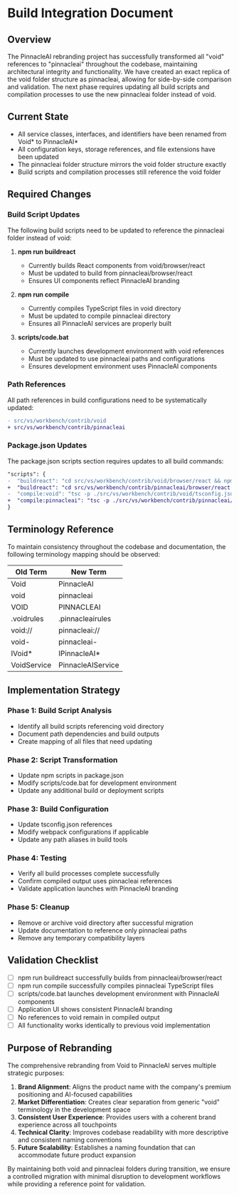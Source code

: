 # Build Integration Document

## Overview

The PinnacleAI rebranding project has successfully transformed all "void" references to "pinnacleai" throughout the codebase, maintaining architectural integrity and functionality. We have created an exact replica of the void folder structure as pinnacleai, allowing for side-by-side comparison and validation. The next phase requires updating all build scripts and compilation processes to use the new pinnacleai folder instead of void.

## Current State

- All service classes, interfaces, and identifiers have been renamed from Void* to PinnacleAI*
- All configuration keys, storage references, and file extensions have been updated
- The pinnacleai folder structure mirrors the void folder structure exactly
- Build scripts and compilation processes still reference the void folder

## Required Changes

### Build Script Updates

The following build scripts need to be updated to reference the pinnacleai folder instead of void:

1. **npm run buildreact**
   - Currently builds React components from void/browser/react
   - Must be updated to build from pinnacleai/browser/react
   - Ensures UI components reflect PinnacleAI branding

2. **npm run compile**
   - Currently compiles TypeScript files in void directory
   - Must be updated to compile pinnacleai directory
   - Ensures all PinnacleAI services are properly built

3. **scripts/code.bat**
   - Currently launches development environment with void references
   - Must be updated to use pinnacleai paths and configurations
   - Ensures development environment uses PinnacleAI components

### Path References

All path references in build configurations need to be systematically updated:

```diff
- src/vs/workbench/contrib/void
+ src/vs/workbench/contrib/pinnacleai
```

### Package.json Updates

The package.json scripts section requires updates to all build commands:

```diff
"scripts": {
-  "buildreact": "cd src/vs/workbench/contrib/void/browser/react && npm run build",
+  "buildreact": "cd src/vs/workbench/contrib/pinnacleai/browser/react && npm run build",
-  "compile:void": "tsc -p ./src/vs/workbench/contrib/void/tsconfig.json",
+  "compile:pinnacleai": "tsc -p ./src/vs/workbench/contrib/pinnacleai/tsconfig.json"
}
```

## Terminology Reference

To maintain consistency throughout the codebase and documentation, the following terminology mapping should be observed:

| Old Term | New Term |
|----------|----------|
| Void | PinnacleAI |
| void | pinnacleai |
| VOID | PINNACLEAI |
| .voidrules | .pinnacleairules |
| void:// | pinnacleai:// |
| void- | pinnacleai- |
| IVoid* | IPinnacleAI* |
| VoidService | PinnacleAIService |

## Implementation Strategy

### Phase 1: Build Script Analysis
- Identify all build scripts referencing void directory
- Document path dependencies and build outputs
- Create mapping of all files that need updating

### Phase 2: Script Transformation
- Update npm scripts in package.json
- Modify scripts/code.bat for development environment
- Update any additional build or deployment scripts

### Phase 3: Build Configuration
- Update tsconfig.json references
- Modify webpack configurations if applicable
- Update any path aliases in build tools

### Phase 4: Testing
- Verify all build processes complete successfully
- Confirm compiled output uses pinnacleai references
- Validate application launches with PinnacleAI branding

### Phase 5: Cleanup
- Remove or archive void directory after successful migration
- Update documentation to reference only pinnacleai paths
- Remove any temporary compatibility layers

## Validation Checklist

- [ ] npm run buildreact successfully builds from pinnacleai/browser/react
- [ ] npm run compile successfully compiles pinnacleai TypeScript files
- [ ] scripts/code.bat launches development environment with PinnacleAI components
- [ ] Application UI shows consistent PinnacleAI branding
- [ ] No references to void remain in compiled output
- [ ] All functionality works identically to previous void implementation

## Purpose of Rebranding

The comprehensive rebranding from Void to PinnacleAI serves multiple strategic purposes:

1. **Brand Alignment**: Aligns the product name with the company's premium positioning and AI-focused capabilities
2. **Market Differentiation**: Creates clear separation from generic "void" terminology in the development space
3. **Consistent User Experience**: Provides users with a coherent brand experience across all touchpoints
4. **Technical Clarity**: Improves codebase readability with more descriptive and consistent naming conventions
5. **Future Scalability**: Establishes a naming foundation that can accommodate future product expansion

By maintaining both void and pinnacleai folders during transition, we ensure a controlled migration with minimal disruption to development workflows while providing a reference point for validation. 